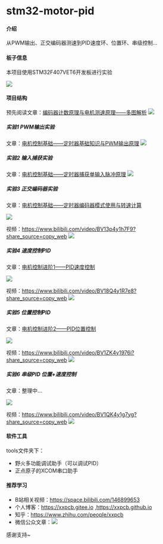 # stm32-motor-pid

#### 介绍
从PWM输出、正交编码器测速到PID速度环、位置环、串级控制...

#### 板子信息

本项目使用STM32F407VET6开发板进行实验

![](./pic/pcb-board.png)

#### 项目结构

预先阅读文章：[编码器计数原理与电机测速原理——多图解析](https://zhuanlan.zhihu.com/p/350368518)
![](./pic/0.png)

#####  实验1 PWM输出实验

文章：[电机控制基础——定时器基础知识与PWM输出原理](https://zhuanlan.zhihu.com/p/351564974)
![](./pic/1.png)

#####  实验2 输入捕获实验

文章：[电机控制基础——定时器捕获单输入脉冲原理](https://zhuanlan.zhihu.com/p/353482805)
![](./pic/2.png)

#####  实验3 正交编码器实验

文章：[电机控制基础——定时器编码器模式使用与转速计算](https://zhuanlan.zhihu.com/p/355346491)

![](./pic/3.png)

视频：<https://www.bilibili.com/video/BV13p4y1h7F9?share_source=copy_web>
![](./pic/3-2.png)

#####  实验4 速度控制PID

文章：[电机控制进阶1——PID速度控制](https://zhuanlan.zhihu.com/p/373402745)

![](./pic/4.png)

视频：<https://www.bilibili.com/video/BV18Q4y1R7e8?share_source=copy_web>
![](./pic/4-2.png)

#####  实验5 位置控制PID

文章：[电机控制进阶2——PID位置控制](https://zhuanlan.zhihu.com/p/374961047)

![](./pic/5.png)

视频：<https://www.bilibili.com/video/BV1ZK4y1976i?share_source=copy_web>
![](./pic/5-2.png)

#####  实验6 串级PID 位置+速度控制

文章：整理中...

![](./pic/6.png)

视频：<https://www.bilibili.com/video/BV1QK4y1g7yg?share_source=copy_web>
![](./pic/6-2.png)

#### 软件工具

tools文件夹下：

- 野火多功能调试助手（可以调试PID）
- 正点原子的XCOM串口助手

#### 推荐学习

- B站相关视频：<https://space.bilibili.com/146899653>
- 个人博客：<https://xxpcb.gitee.io> ,<https://xxpcb.github.io>
- 知乎：<https://www.zhihu.com/people/xxpcb>
- 微信公众文章：![](./pic/wxgzh.png)

感谢支持~

